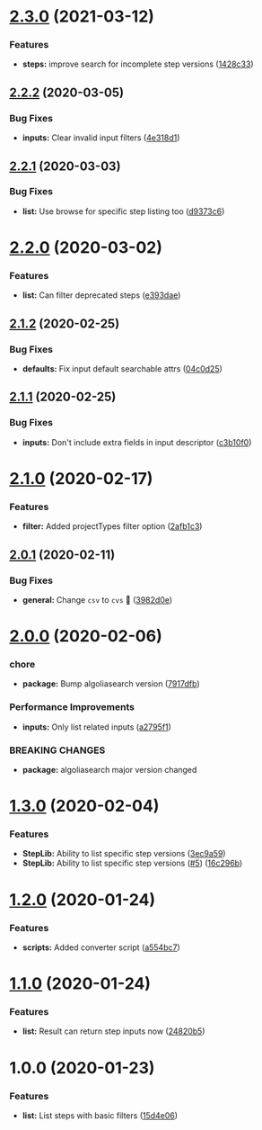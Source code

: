 # [2.3.0](https://github.com/bitrise-io/steplib-search/compare/v2.2.2...v2.3.0) (2021-03-12)


### Features

* **steps:** improve search for incomplete step versions ([1428c33](https://github.com/bitrise-io/steplib-search/commit/1428c338236f4025016f85a4a783d7a2d3d3b283))

## [2.2.2](https://github.com/bitrise-io/steplib-search/compare/v2.2.1...v2.2.2) (2020-03-05)


### Bug Fixes

* **inputs:** Clear invalid input filters ([4e318d1](https://github.com/bitrise-io/steplib-search/commit/4e318d10bc2c4eb15d0deac782de810f4c289aad))

## [2.2.1](https://github.com/bitrise-io/steplib-search/compare/v2.2.0...v2.2.1) (2020-03-03)


### Bug Fixes

* **list:** Use browse for specific step listing too ([d9373c6](https://github.com/bitrise-io/steplib-search/commit/d9373c6fc933178aae8eefba554011c9d394b93d))

# [2.2.0](https://github.com/bitrise-io/steplib-search/compare/v2.1.2...v2.2.0) (2020-03-02)


### Features

* **list:** Can filter deprecated steps ([e393dae](https://github.com/bitrise-io/steplib-search/commit/e393dae26768136f8d0d13876bd5f270ae6cf4eb))

## [2.1.2](https://github.com/bitrise-io/steplib-search/compare/v2.1.1...v2.1.2) (2020-02-25)


### Bug Fixes

* **defaults:** Fix input default searchable attrs ([04c0d25](https://github.com/bitrise-io/steplib-search/commit/04c0d259194c9b51a43a2834171ec476a6067f30))

## [2.1.1](https://github.com/bitrise-io/steplib-search/compare/v2.1.0...v2.1.1) (2020-02-25)


### Bug Fixes

* **inputs:** Don't include extra fields in input descriptor ([c3b10f0](https://github.com/bitrise-io/steplib-search/commit/c3b10f07b35f0e8fc051261717f80059130b255a))

# [2.1.0](https://github.com/bitrise-io/steplib-search/compare/v2.0.1...v2.1.0) (2020-02-17)


### Features

* **filter:** Added projectTypes filter option ([2afb1c3](https://github.com/bitrise-io/steplib-search/commit/2afb1c3f2e950705d202214e7fe3dff5d43c29dd))

## [2.0.1](https://github.com/bitrise-io/steplib-search/compare/v2.0.0...v2.0.1) (2020-02-11)


### Bug Fixes

* **general:** Change `csv` to `cvs` :see_no_evil: ([3982d0e](https://github.com/bitrise-io/steplib-search/commit/3982d0e9ec2107a2c9d8373a25d0db4ef212eac7))

# [2.0.0](https://github.com/bitrise-io/steplib-search/compare/v1.3.0...v2.0.0) (2020-02-06)


### chore

* **package:** Bump algoliasearch version ([7917dfb](https://github.com/bitrise-io/steplib-search/commit/7917dfb9228928bb73fa2f6040e86d76a0980a3c))


### Performance Improvements

* **inputs:** Only list related inputs ([a2795f1](https://github.com/bitrise-io/steplib-search/commit/a2795f1d5f3451301aa74a75f16b52cd5c05fb3d))


### BREAKING CHANGES

* **package:** algoliasearch major version changed

# [1.3.0](https://github.com/bitrise-io/steplib-search/compare/v1.2.0...v1.3.0) (2020-02-04)


### Features

* **StepLib:** Ability to list specific step versions ([3ec9a59](https://github.com/bitrise-io/steplib-search/commit/3ec9a598fec1bb9cb3a45aaa1e3eb4b6ca949233))
* **StepLib:** Ability to list specific step versions ([#5](https://github.com/bitrise-io/steplib-search/issues/5)) ([16c296b](https://github.com/bitrise-io/steplib-search/commit/16c296b82de0ba82b9266257bee3406d68edee27))

# [1.2.0](https://github.com/bitrise-io/steplib-search/compare/v1.1.0...v1.2.0) (2020-01-24)


### Features

* **scripts:** Added converter script ([a554bc7](https://github.com/bitrise-io/steplib-search/commit/a554bc786c9830133d6a384cacae4548b5a10625))

# [1.1.0](https://github.com/bitrise-io/steplib-search/compare/v1.0.0...v1.1.0) (2020-01-24)


### Features

* **list:** Result can return step inputs now ([24820b5](https://github.com/bitrise-io/steplib-search/commit/24820b57e7069c0b8d9150445fb83d0581034cc0))

# 1.0.0 (2020-01-23)


### Features

* **list:** List steps with basic filters ([15d4e06](https://github.com/bitrise-io/steplib-search/commit/15d4e067ad5e75d7311a3fef87e893a9403a56d4))
